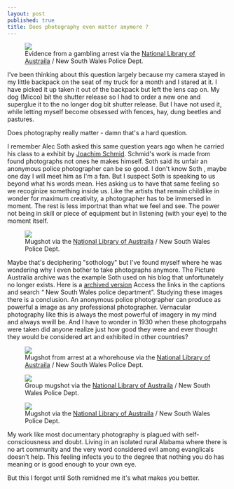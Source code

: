 ```yaml
---
layout: post
published: true
title: Does photography even matter anymore ?
---
```

<figure>
<img src="https://jonbcarroll.s3.us-east-2.amazonaws.com/20190922_10_168.jpg">
  <figcaption> Evidence from a gambling arrest via the <a href="http://www.nla.gov.au/what-we-collect/pictures">National Library of Austraila</a> / New South Wales Police Dept. </figcaption>
  </figure>


I’ve been thinking about this question largely because my camera stayed in my little backpack on the seat of my truck for a month and I stared at it. I have picked it up taken it out of the backpack but left the lens cap on. My dog (Micco) bit the shutter release so I had to order a new one and superglue it to the no longer dog bit shutter release. But I have not used it, while letting myself become obsessed with fences, hay, dung beetles and pastures.

Does photography really matter - damn that's a hard question.

I remember Alec Soth asked this same question years ago when he carried his class to a exhibit by [Joachim Schmid](http://www.lumpenfotografie.de). Schmid's work is made from found photographs not ones he makes himself. Soth said its unfair an anonymous police photographer can be so good. 
I don't know Soth , maybe one day I will meet him as I'm a fan. But I suspect Soth is speaking to us beyond what his words mean. Hes asking us to have that same feeling so we recoginize something inside us. Like the artists that remain childlike in wonder for maximum creativity, a photographer has to be immersed in moment. The rest is less importnat than what we feel and see. The power not being in skill or piece of equipment but in listening (with your eye) to the moment itself.
<figure>
<img src="https://jonbcarroll.s3.us-east-2.amazonaws.com/2019092205_002tpktg.jpg">
  <figcaption>Mugshot via the <a href="http://www.nla.gov.au/what-we-collect/pictures">National Library of Austraila</a> / New South Wales Police Dept. </figcaption>
  </figure>


Maybe that's deciphering "sothology" but I've found myself where he was wondering why I even bother to take photographs anymore.
The Picture Australia archive was the example Soth used on his blog that unfortunately no longer exists. Here is a [archived version](https://alecsothblog.wordpress.com/2007/08/28/why-bother/)
Access the links in the captions and search “ New South Wales police department”.
Studying these images there is a conclusion. An anonymous police photographer can produce as powerful a image as any professional photographer.
Vernacular photography like this is always the most powerful of imagery in my mind and always wwill be. And I have to wonder in 1930 when these photogrpahs were taken did anyone realize just how good they were and ever thought they would be considered art and exhibited in other countries?

<figure>
<img src="https://jonbcarroll.s3.us-east-2.amazonaws.com/20190922_03_002wexsy.jpg">
   <figcaption> Mugshot from arrest at a whorehouse via the <a href="http://www.nla.gov.au/what-we-collect/pictures">National Library of Austraila</a> / New South Wales Police Dept. </figcaption>
  </figure>

<figure>
<img src="https://jonbcarroll.s3.us-east-2.amazonaws.com/20190922_09_002trh97.jpg">
  <figcaption> Group mugshot via the <a href="http://www.nla.gov.au/what-we-collect/pictures">National Library of Austraila</a> / New South Wales Police Dept. </figcaption>
  </figure>


<figure>
<img src="https://jonbcarroll.s3.us-east-2.amazonaws.com/20190922_08_002twdkr.jpg.jpg">
  <figcaption> Mugshot via the <a href="http://www.nla.gov.au/what-we-collect/pictures">National Library of Austraila</a> / New South Wales Police Dept. </figcaption>
  </figure>

My work like most documentary photography is plagued with self-consciousness and doubt. Living in an isolated rural Alabama where there is no art community and the very word considered evil among evanglicals doesn't help.
This feeling infects you to the degree that nothing you do has meaning or is good enough to your own eye.

But this I forgot until Soth remidned me it's what makes you better. 


